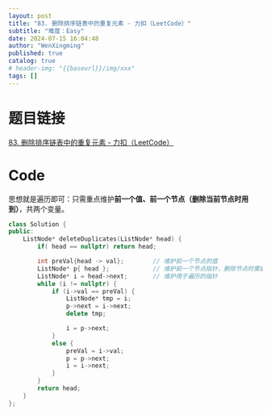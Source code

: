 ```yaml
---
layout: post
title: "83. 删除排序链表中的重复元素 - 力扣（LeetCode）"
subtitle: "难度：Easy"
date: 2024-07-15 16:04:48
author: "WenXingming"
published: true
catalog: true
# header-img: "{{baseurl}}/img/xxx"
tags: []
---
```


# 题目链接

[83. 删除排序链表中的重复元素 - 力扣（LeetCode）](https://leetcode.cn/problems/remove-duplicates-from-sorted-list/description/)

# Code

思想就是遍历即可：只需重点维护**前一个值、前一个节点（删除当前节点时用到）**，共两个变量。

```C++
class Solution {
public:
	ListNode* deleteDuplicates(ListNode* head) {
		if( head == nullptr) return head;

		int preVal{head -> val};		// 维护前一个节点的值
		ListNode* p{ head };			// 维护前一个节点指针，删除节点时需要
		ListNode* i = head->next;		// 维护用于遍历的指针
		while (i != nullptr) {
			if (i->val == preVal) {
				ListNode* tmp = i;
				p->next = i->next;
				delete tmp;

				i = p->next;
			}
			else {
				preVal = i->val;
				p = p->next;
				i = i->next;
			}
		}
		return head;
	}
};
```
